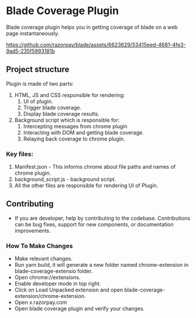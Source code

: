 # Blade Coverage Plugin

Blade coverage plugin helps you in getting coverage of blade on a web page instantaneously.

https://github.com/razorpay/blade/assets/6623629/53415eed-4681-4fe3-9ad5-235f5993181b


## Project structure

Plugin is made of two parts:
1. HTML, JS and CSS responsible for rendering:
    1. UI of plugin.
    2. Trigger blade coverage.
    3. Display blade coverage results.
2. Background script which is responsible for:
    1. Intercepting messages from chrome plugin
    2. Interacting with DOM and getting blade coverage.
    2. Relaying back coverage to chrome plugin.

### Key files:
1. Manifest.json - This informs chrome about file paths and names of chrome plugin. 
2. background_script.js - background script.
3. All the other files are responsible for rendering UI of Plugin. 

## Contributing

- If you are developer, help by contributing to the codebase. Contributions can be bug fixes, support for new components, or documentation improvements.

### How To Make Changes
- Make relevant changes.
- Run yarn build, it will generate a new folder named chrome-extension in blade-coverage-extensio  folder.
- Open chrome://extensions.
- Enable developer mode in top right.
- Click on Load Unpacked extension and open blade-coverage-extension/chrome-extension.
- Open x.razorpay.com
- Open blade coverage plugin and verify your changes. 
